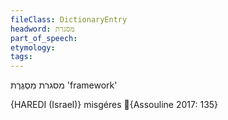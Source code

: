 ```yaml
---
fileClass: DictionaryEntry
headword: מסגרת
part_of_speech: 
etymology: 
tags: 
---
```

מסגרת
מִסְגֶּרֶת
'framework'

{HAREDI (Israel)}
misgéres {Assouline 2017: 135}